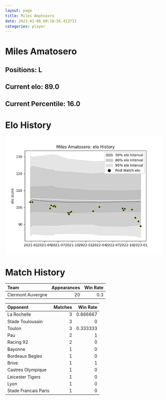 ```yaml
---  
layout: page  
title: Miles Amatosero  
date: 2023-01-06 00:18:56.413713  
categories: player  
---
```

# Miles Amatosero

## Positions: L

## Current elo: 89.0

## Current Percentile: 16.0

# Elo History


![elo history](history_MilesAmatosero.png)
# Match History


| Team              |   Appearances |   Win Rate |
|:------------------|--------------:|-----------:|
| Clermont Auvergne |            20 |        0.3 |

| Opponent             |   Matches |   Win Rate |
|:---------------------|----------:|-----------:|
| La Rochelle          |         3 |   0.666667 |
| Stade Toulousain     |         3 |   0        |
| Toulon               |         3 |   0.333333 |
| Pau                  |         2 |   1        |
| Racing 92            |         2 |   0        |
| Bayonne              |         1 |   0        |
| Bordeaux Begles      |         1 |   0        |
| Brive                |         1 |   1        |
| Castres Olympique    |         1 |   0        |
| Leicester Tigers     |         1 |   0        |
| Lyon                 |         1 |   0        |
| Stade Francais Paris |         1 |   0        |